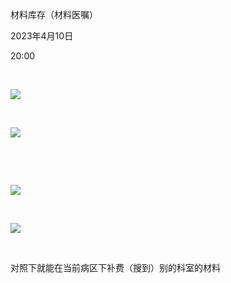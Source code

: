 材料库存（材料医嘱）

2023年4月10日

20:00

 

![](050_材料库存（材料医嘱）_000.png)

 

![](050_材料库存（材料医嘱）_001.png)

 

 

![](050_材料库存（材料医嘱）_002.png)

 

![](050_材料库存（材料医嘱）_003.png)

 

对照下就能在当前病区下补费（搜到）别的科室的材料

